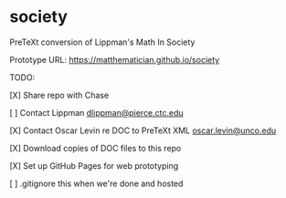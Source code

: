 # society
PreTeXt conversion of Lippman's Math In Society

Prototype URL: https://matthematician.github.io/society

TODO:

[X] Share repo with Chase

[ ] Contact Lippman dlippman@pierce.ctc.edu

[X] Contact Oscar Levin re DOC to PreTeXt XML oscar.levin@unco.edu

[X] Download copies of DOC files to this repo

[X] Set up GitHub Pages for web prototyping

  [ ] .gitignore this when we're done and hosted
